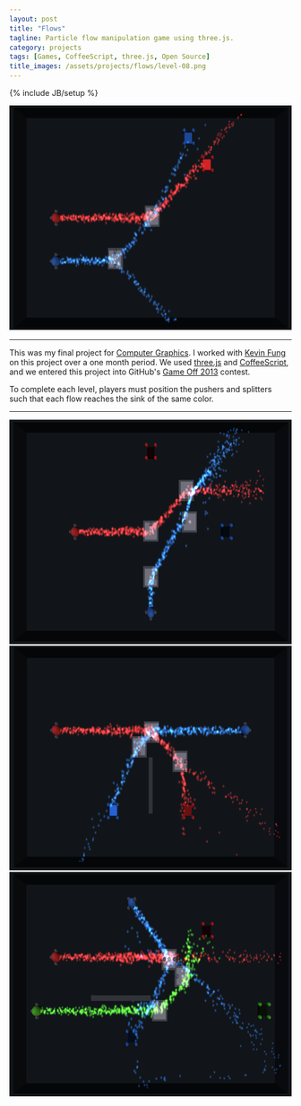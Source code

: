 ```yaml
---
layout: post
title: "Flows"
tagline: Particle flow manipulation game using three.js.
category: projects
tags: [Games, CoffeeScript, three.js, Open Source]
title_images: /assets/projects/flows/level-08.png
---
```

{% include JB/setup %}

<img src="/assets/projects/flows/level-08.png" height="400px" width="600px">

<hr>

This was my final project for <a href="http://www.ecse.rpi.edu/~wrf/pmwiki/pmwiki.php/ComputerGraphicsFall2013/ComputerGraphicsFall2013">Computer Graphics</a>. I worked with <a href="http://www.tinycranes.com/">Kevin Fung</a> on this project over a one month period. We used <a href="http://threejs.org/">three.js</a> and <a href="http://coffeescript.org/">CoffeeScript</a>, and we entered this project into GitHub's <a href="https://github.com/github/game-off-2013">Game Off 2013</a> contest.

To complete each level, players must position the pushers and splitters such that each flow reaches the sink of the same color.

<script type="text/javascript" src="/assets/js/jquery.githubRepoWidget.min.js"></script>
<div class="github-widget" data-repo="ScottTodd/Flows"></div>

<hr>

<img src="/assets/projects/flows/level-05.png" height="400px" width="600px">

<img src="/assets/projects/flows/level-09.png" height="400px" width="600px">

<img src="/assets/projects/flows/level-10.png" height="400px" width="600px">
